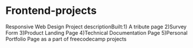 # Frontend-projects
   Responsive Web Design Project descriptionBuilt:1) A tribute page 2)Survey Form 3)Product Landing Page 4)Technical Documentation Page 5)Personal Portfolio Page  as a part of freecodecamp projects
